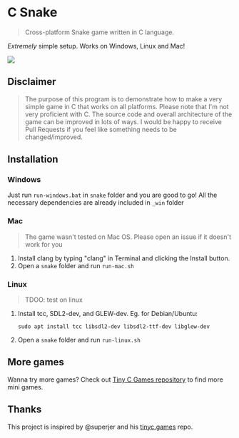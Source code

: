 # C Snake

> Cross-platform Snake game written in C language. 

*Extremely* simple setup. Works on Windows, Linux and Mac!

<img src="https://image.prntscr.com/image/1IVIXJWgTJqvJXgBoKx5Lg.png">

## Disclaimer
> The purpose of this program is to demonstrate how to make a very simple game in C that works on all platforms. Please note that I'm not very proficient with C. The source code and overall architecture of the game can be improved in lots of ways. I would be happy to receive Pull Requests if you feel like something needs to be changed/improved.

## Installation

### Windows
Just run `run-windows.bat` in `snake` folder and you are good to go! All the necessary dependencies are already included in `_win` folder

### Mac
> The game wasn't tested on Mac OS. Please open an issue if it doesn't work for you
1. Install clang by typing "clang" in Terminal and clicking the Install button.
2. Open a `snake` folder and run `run-mac.sh`

### Linux
> TDOO: test on linux
1. Install tcc, SDL2-dev, and GLEW-dev. Eg. for Debian/Ubuntu:
    ```
   sudo apt install tcc libsdl2-dev libsdl2-ttf-dev libglew-dev
   ```

2. Open a `snake` folder and run `run-linux.sh`

## More games
Wanna try more games? Check out [Tiny C Games repository](https://github.com/superjer/tinyc.games) to find more mini games.

## Thanks
This project is inspired by @superjer and his [tinyc.games](https://github.com/superjer/tinyc.games) repo. 
